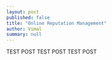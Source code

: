 ```yaml
---
layout: post
published: false
title: "Online Reputation Management"
author: Vimal
summary: null
---
```


TEST POST TEST POST TEST POST
